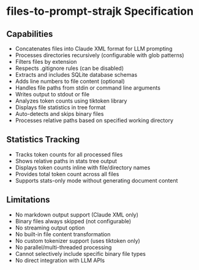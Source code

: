 # files-to-prompt-strajk Specification

## Capabilities

- Concatenates files into Claude XML format for LLM prompting
- Processes directories recursively (configurable with glob patterns)
- Filters files by extension
- Respects .gitignore rules (can be disabled)
- Extracts and includes SQLite database schemas
- Adds line numbers to file content (optional)
- Handles file paths from stdin or command line arguments
- Writes output to stdout or file
- Analyzes token counts using tiktoken library
- Displays file statistics in tree format
- Auto-detects and skips binary files
- Processes relative paths based on specified working directory

## Statistics Tracking

- Tracks token counts for all processed files
- Shows relative paths in stats tree output
- Displays token counts inline with file/directory names
- Provides total token count across all files
- Supports stats-only mode without generating document content

## Limitations

- No markdown output support (Claude XML only)
- Binary files always skipped (not configurable)
- No streaming output option
- No built-in file content transformation
- No custom tokenizer support (uses tiktoken only)
- No parallel/multi-threaded processing
- Cannot selectively include specific binary file types
- No direct integration with LLM APIs
